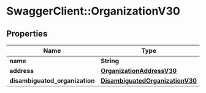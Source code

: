 # SwaggerClient::OrganizationV30

## Properties
Name | Type | Description | Notes
------------ | ------------- | ------------- | -------------
**name** | **String** |  | 
**address** | [**OrganizationAddressV30**](OrganizationAddressV30.md) |  | 
**disambiguated_organization** | [**DisambiguatedOrganizationV30**](DisambiguatedOrganizationV30.md) |  | [optional] 


